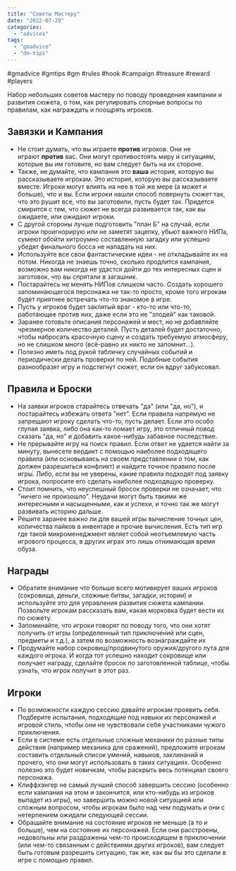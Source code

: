 ```yaml
---
title: "Советы Мастеру"
date: "2022-07-29"
categories: 
  - "advices"
tags: 
  - "gmadvice"
  - "dm-tips"
---
```


#gmadvice #gmtips #gm #rules #hook #campaign #treasure #reward #players

Набор небольших советов мастеру по поводу проведения кампании и развития сюжета, о том, как регулировать спорные вопросы по правилам, как награждать и поощрять игроков.

## Завязки и Кампания

- Не стоит думать, что вы играете **против** игроков. Они не играют **против** вас. Они могут противостоять миру и ситуациям, которые вы им готовите, но вам следует быть на их стороне.
- Также, не думайте, что кампания это **ваша** история, которую вы рассказываете игрокам. Это история, которую вы рассказываете вместе. Игроки могут влиять на нее в той же мере (а может и больше), что и вы. Если игроки нашли способ повернуть сюжет так, что это рушит все, что вы заготовили, пусть будет так. Придется смирится с тем, что сюжет не всегда развивается так, как вы ожидаете, или ожидают игроки.
- С другой стороны лучше подготовить "план Б" на случай, если игроки проигнорирую или не заметят зацепку, убьют важного НИПа, сумеют обойти хитроумно составленную загадку или успешно убедят финального босса не нападать на них.
- Используйте все свои фантастические идеи - не откладывайте их на потом. Никогда не знаешь точно, сколько продлится кампания, возможно вам никогда не удастся дойти до тех интересных сцен и заготовок, что вы спрятали в загашник.
- Постарайтесь не менять НИПов слишком часто. Создать хорошего запоминающегося персонажа не так-то просто, кроме того игрокам будет приятнее встречать что-то знакомое в игре.
- Пусть у игроков будет заклятый враг - кто-то или что-то, работающее против них, даже если это не "злодей" как таковой.
- Заранее готовьте описания персонажей и мест, но не добавляйте чрезмерное количество деталей. Пусть деталей будет достаточно, чтобы набросать красочную сцену и создать требуемую атмосферу, но не слишком много (всё-равно их никто не запомнит…).
- Полезно иметь под рукой табличку случайных событий и периодически делать проверки по ней. Подобные события разнообразят игру и подстегнут сюжет, если он вдруг забуксовал.

## Правила и Броски

- На заявки игроков старайтесь отвечать "да" (или "да, но"), и постарайтесь избежать ответа "нет". Если правила напрямую не запрещают игроку сделать что-то, пусть делает. Если это особо глупая заявка, либо она как-то ломает игру, это отличный повод сказать "да, но" и добавить какое-нибудь забавное последствие.
- Не прерывайте игру на поиск правил. Если ответ не удается найти за минуту, вынесете вердикт с помощью наиболее подходящего правила (или основываясь на своем представлении о том, как должен разрешиться конфликт) и найдите точное правило после игры. Либо, если вы не уверены, какие правила подходят под заявку игрока, попросите его сделать наиболее подходящую проверку.
- Стоит помнить, что неуспешный бросок проверки не означает, что "ничего не произошло". Неудачи могут быть такими же интересными и насыщенными, как и успехи, и точно так же могут развивать историю дальше.
- Решите заранее важно ли для вашей игры вычисление точных цен, количества пайков в инвентаре и прочие вычисления. Есть тип игр где такой микроменеджмент являет собой неотъемлемую часть игрового процесса, в других играх это лишь отнимающая время обуза.

## Награды

- Обратите внимание что больше всего мотивирует ваших игроков (сокровища, деньги, сложные битвы, загадки, истории) и используйте это для управления развития сюжета кампании. Позвольте игрокам рассказать вам, какая морковка будет вести их по сюжету.
- Запоминайте, что игроки говорят по поводу того, что они хотят получить от игры (определенный тип приключений или сцен, предметы и т.д.), а затем по возможность вознаграждайте их
- Продумайте набор сокровищ/продвинутого оружия/другого лута для каждого игрока. И когда тот успешно находит сокровище или получает награду, сделайте бросок по заготовленной таблице, чтобы узнать, что игрок получит в этот раз.

## Игроки

- По возможности каждую сессию давайте игрокам проявить себя. Подберите испытания, подходящие под навыки их персонажей и игровой стиль, чтобы они не чувствовали себя участниками чужого приключения.
- Если в системе есть отдельные сложные механики по разные типы действия (например механика для сражений), предложите игрокам составить отдельный список умений, навыков, заклинаний и прочего, что они могут использовать в таких ситуациях. Особенно полезно это будет новичкам, чтобы раскрыть весь потенциал своего персонажа.
- Клиффхэнгер не самый лучший способ завершить сессию (особенно если кампания на этом и закончится, или кто-нибудь из игроков выпадет из игры), но завершить можно новой ситуацией или сложным вопросом, чтобы игрокам было над чем подумать и они с нетерпением ожидали следующей сессии.
- Обращайте внимание на состояние игроков не меньше (а то и больше), чем на состояние их персонажей. Если они расстроены, недовольны или раздражены чем-то происходящем в приключении (или чем-то связанным с действиями других игроков), вам следует быть готовым разрешить ситуацию, так же, как вы бы это сделали в игре с помощью правил.
